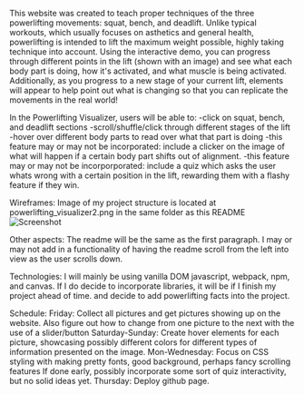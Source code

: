 This website was created to teach proper techniques of the three powerlifting movements: squat, bench, and deadlift. Unlike typical workouts, which usually focuses on asthetics and general health, powerlifting is intended to lift the maximum weight possible, highly taking technique into account. Using the interactive demo, you can progress through different points in the lift (shown with an image) and see what each body part is doing, how it's activated, and what muscle is being activated. Additionally, as you progress to a new stage of your current lift, elements will appear to help point out what is changing so that you can replicate the movements in the real world!

In the Powerlifting Visualizer, users will be able to:
-click on squat, bench, and deadlift sections 
-scroll/shuffle/click through different stages of the lift
-hover over different body parts to read over what that part is doing
-this feature may or may not be incorporated: include a clicker on the image of what will happen if a certain body part shifts out of alignment.
-this feature may or may not be incorporporated: include a quiz which asks the user whats wrong with a certain position in the lift, rewarding them with a flashy feature if they win.


Wireframes: Image of my project structure is located at powerlifting_visualizer2.png in the same folder as this README
![Screenshot](powerlifting_visualizer.png)


Other aspects:
The readme will be the same as the first paragraph. I may or may not add in a functionality of having the readme scroll from the left into view as the user scrolls down.

Technologies: I will mainly be using vanilla DOM javascript, webpack, npm, and canvas. If I do decide to incorporate libraries, it will be if I finish my project ahead of time. and decide to add powerlifting facts into the project.

Schedule:
Friday: Collect all pictures and get pictures showing up on the website. Also figure out how to change from one picture to the next with the use of a slider/button
Saturday-Sunday: Create hover elements for each picture, showcasing possibly different colors for different types of information presented on the image.
Mon-Wednesday: Focus on CSS styling with making pretty fonts, good background, perhaps fancy scrolling features
If done early, possibly incorporate some sort of quiz interactivity, but no solid ideas yet.
Thursday: Deploy github page.